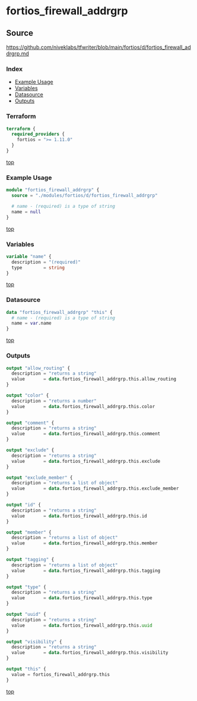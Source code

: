 # fortios_firewall_addrgrp

## Source

https://github.com/niveklabs/tfwriter/blob/main/fortios/d/fortios_firewall_addrgrp.md

### Index

- [Example Usage](#example-usage)
- [Variables](#variables)
- [Datasource](#datasource)
- [Outputs](#outputs)

### Terraform

```terraform
terraform {
  required_providers {
    fortios = ">= 1.11.0"
  }
}
```

[top](#index)

### Example Usage

```terraform
module "fortios_firewall_addrgrp" {
  source = "./modules/fortios/d/fortios_firewall_addrgrp"

  # name - (required) is a type of string
  name = null
}
```

[top](#index)

### Variables

```terraform
variable "name" {
  description = "(required)"
  type        = string
}
```

[top](#index)

### Datasource

```terraform
data "fortios_firewall_addrgrp" "this" {
  # name - (required) is a type of string
  name = var.name
}
```

[top](#index)

### Outputs

```terraform
output "allow_routing" {
  description = "returns a string"
  value       = data.fortios_firewall_addrgrp.this.allow_routing
}

output "color" {
  description = "returns a number"
  value       = data.fortios_firewall_addrgrp.this.color
}

output "comment" {
  description = "returns a string"
  value       = data.fortios_firewall_addrgrp.this.comment
}

output "exclude" {
  description = "returns a string"
  value       = data.fortios_firewall_addrgrp.this.exclude
}

output "exclude_member" {
  description = "returns a list of object"
  value       = data.fortios_firewall_addrgrp.this.exclude_member
}

output "id" {
  description = "returns a string"
  value       = data.fortios_firewall_addrgrp.this.id
}

output "member" {
  description = "returns a list of object"
  value       = data.fortios_firewall_addrgrp.this.member
}

output "tagging" {
  description = "returns a list of object"
  value       = data.fortios_firewall_addrgrp.this.tagging
}

output "type" {
  description = "returns a string"
  value       = data.fortios_firewall_addrgrp.this.type
}

output "uuid" {
  description = "returns a string"
  value       = data.fortios_firewall_addrgrp.this.uuid
}

output "visibility" {
  description = "returns a string"
  value       = data.fortios_firewall_addrgrp.this.visibility
}

output "this" {
  value = fortios_firewall_addrgrp.this
}
```

[top](#index)